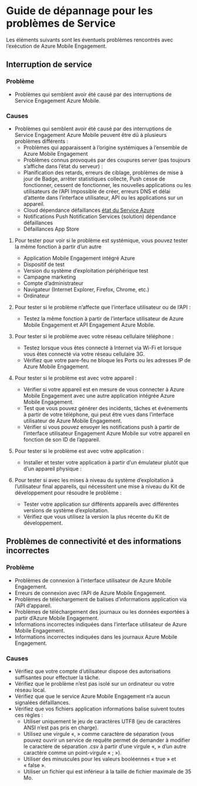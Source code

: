 <properties 
   pageTitle="Azure Engagement Mobile Guide - Service de dépannage" 
   description="Résolution des problèmes de repères pour Azure Engagement Mobile" 
   services="mobile-engagement" 
   documentationCenter="" 
   authors="piyushjo" 
   manager="dwrede" 
   editor=""/>

<tags
   ms.service="mobile-engagement"
   ms.devlang="na"
   ms.topic="article"
   ms.tgt_pltfrm="mobile-multiple"
   ms.workload="mobile" 
   ms.date="08/19/2016"
   ms.author="piyushjo"/>

# <a name="troubleshooting-guide-for-service-issues"></a>Guide de dépannage pour les problèmes de Service

Les éléments suivants sont les éventuels problèmes rencontrés avec l’exécution de Azure Mobile Engagement.

## <a name="service-outages"></a>Interruption de service

### <a name="issue"></a>Problème
- Problèmes qui semblent avoir été causé par des interruptions de Service Engagement Azure Mobile.

### <a name="causes"></a>Causes
- Problèmes qui semblent avoir été causé par des interruptions de Service Engagement Azure Mobile peuvent être dû à plusieurs problèmes différents :
    - Problèmes qui apparaissent à l’origine systémiques à l’ensemble de Azure Mobile Engagement
    - Problèmes connus provoqués par des coupures server (pas toujours s’affiche dans l’état du serveur) :
    - Planification des retards, erreurs de ciblage, problèmes de mise à jour de Badge, arrêter statistiques collecte, Push cesse de fonctionner, cessent de fonctionner, les nouvelles applications ou les utilisateurs de l’API Impossible de créer, erreurs DNS et délai d’attente dans l’interface utilisateur, API ou les applications sur un appareil.
    - Cloud dépendance défaillances [état du Service Azure](http://status.azure.com/)
    - Notifications Push Notification Services (solution) dépendance défaillances
    - Défaillances App Store

1) Pour tester pour voir si le problème est systémique, vous pouvez tester la même fonction à partir d’un autre
   
   - Application Mobile Engagement intégré Azure
   - Dispositif de test
   - Version du système d’exploitation périphérique test
   - Campagne marketing
   - Compte d’administrateur
   - Navigateur (Internet Explorer, Firefox, Chrome, etc.)
   - Ordinateur

2) Pour tester si le problème n’affecte que l’interface utilisateur ou de l’API :

   - Testez la même fonction à partir de l’interface utilisateur de Azure Mobile Engagement et API Engagement Azure Mobile.

3) Pour tester si le problème avec votre réseau cellulaire téléphone :

   - Testez lorsque vous êtes connecté à Internet via Wi-Fi et lorsque vous êtes connecté via votre réseau cellulaire 3G.
   - Vérifiez que votre pare-feu ne bloque les Ports ou les adresses IP de Azure Mobile Engagement.

4) Pour tester si le problème est avec votre appareil :

   - Vérifier si votre appareil est en mesure de vous connecter à Azure Mobile Engagement avec une autre application intégrée Azure Mobile Engagement.
   - Test que vous pouvez générer des incidents, tâches et événements à partir de votre téléphone, qui peut être vues dans l’interface utilisateur de Azure Mobile Engagement. 
   - Vérifier si vous pouvez envoyer les notifications push à partir de l’interface utilisateur Engagement Azure Mobile sur votre appareil en fonction de son ID de l’appareil. 

5) Pour tester si le problème est avec votre application :

   - Installer et tester votre application à partir d’un émulateur plutôt que d’un appareil physique :
   
6) Pour tester si avec les mises à niveau du système d’exploitation à l’utilisateur final appareils, qui nécessitent une mise à niveau du Kit de développement pour résoudre le problème :

   - Tester votre application sur différents appareils avec différentes versions de système d’exploitation.
   - Vérifiez que vous utilisez la version la plus récente du Kit de développement.
 
## <a name="connectivity-and-incorrect-information-issues"></a>Problèmes de connectivité et des informations incorrectes

### <a name="issue"></a>Problème
- Problèmes de connexion à l’interface utilisateur de Azure Mobile Engagement.
- Erreurs de connexion avec l’API de Azure Mobile Engagement.
- Problèmes de téléchargement de balises d’informations application via l’API d’appareil.
- Problèmes de téléchargement des journaux ou les données exportées à partir d’Azure Mobile Engagement.
- Informations incorrectes indiquées dans l’interface utilisateur de Azure Mobile Engagement.
- Informations incorrectes indiquées dans les journaux Azure Mobile Engagement.

### <a name="causes"></a>Causes
* Vérifiez que votre compte d’utilisateur dispose des autorisations suffisantes pour effectuer la tâche.
* Vérifiez que le problème n’est pas isolé sur un ordinateur ou votre réseau local.
* Vérifiez que que le service Azure Mobile Engagement n’a aucun signalées défaillances.
* Vérifiez que vos fichiers application informations balise suivent toutes ces règles :
    - Utiliser uniquement le jeu de caractères UTF8 (jeu de caractères ANSI n’est pas pris en charge).
    - Utilisez une virgule «, » comme caractère de séparation (vous pouvez ouvrir un service de requête permet de demander à modifier le caractère de séparation .csv à partir d’une virgule «, » d’un autre caractère comme un point-virgule « ; »).
    - Utiliser des minuscules pour les valeurs booléennes « true » et « false ».
    - Utiliser un fichier qui est inférieur à la taille de fichier maximale de 35 Mo.
 
